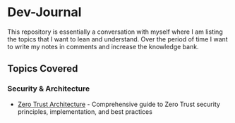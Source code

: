 # Dev-Journal
This repository is essentially a conversation with myself where I am listing the topics that I want to lean and understand. Over the period of time I want to write my notes in comments and increase the knowledge bank.

## Topics Covered

### Security & Architecture
- [Zero Trust Architecture](./zero-trust-architecture.md) - Comprehensive guide to Zero Trust security principles, implementation, and best practices
